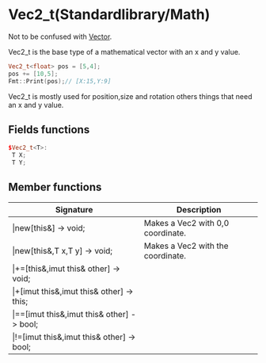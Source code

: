 # Vec2_t(Standardlibrary/Math)

Not to be confused with [Vector](../Containers/Vector.md).

Vec2_t is the base type of a mathematical vector with an x and y value.

```cpp
Vec2_t<float> pos = [5,4];
pos += [10,5];
Fmt::Print(pos);// [X:15,Y:9]
```

Vec2_t is mostly used for position,size and rotation others things that need an x and y value.


## Fields functions

```cpp
$Vec2_t<T>:
 T X;
 T Y;
```

## Member functions
|  Signature |  Description
 --- | --- |
\|new[this&] -> void; | Makes a Vec2 with 0,0 coordinate.
\|new[this&,T x,T y] -> void; | Makes a Vec2 with the coordinate.
\|+=[this&,imut this& other] -> void; |
\|+[imut  this&,imut this& other] -> this; |  
\|==[imut this&,imut this& other] -> bool; | 
\|!=[imut this&,imut this& other] -> bool; | 